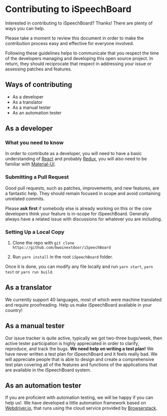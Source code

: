 # Contributing to iSpeechBoard

Interested in contributing to iSpeechBoard? Thanks! There are plenty of ways you can help.

Please take a moment to review this document in order to make the contribution process easy and effective for everyone involved.

Following these guidelines helps to communicate that you respect the time of the developers managing and developing this open source project. In return, they should reciprocate that respect in addressing your issue or assessing patches and features.

## Ways of contributing

- As a developer
- As a translator
- As a manual tester
- As an automation tester

## As a developer

### What you need to know

In order to contribute as a developer, you will need to have a basic understanding of [React](https://facebook.github.io/react/docs/hello-world.html) and probably [Redux](https://egghead.io/courses/getting-started-with-redux), you will also need to be familiar with [Material-UI](https://material-ui.com/).

### Submitting a Pull Request

Good pull requests, such as patches, improvements, and new features, are a fantastic help. They should remain focused in scope and avoid containing unrelated commits.

Please **ask first** if somebody else is already working on this or the core developers think your feature is in-scope for iSpeechBoard. Generally always have a related issue with discussions for whatever you are including.

### Setting Up a Local Copy

1. Clone the repo with `git clone https://github.com/bwoinextdoor/iSpeechBoard`

2. Run `yarn install` in the root `iSpeechBoard` folder.

Once it is done, you can modify any file locally and run `yarn start`, `yarn test` or `yarn run build`.

## As a translator

We currently support 40 languages, most of which were machine translated and require proofreading.
Help us make iSpeechBoard available in your country!

## As a manual tester

Our issue tracker is quite active, typically we got two-three bugs/week, then active tester participation is highly appreciated in order to clarify, reproduce, and track the bugs.
**We need help on writing a test plan!**
We have never written a test plan for iSpeechBoard and it feels really bad. We will appreciate people that is able to design and create a comprehensive test plan covering all of the features and functions of the applications that are available in the iSpeechBoard system.

## As an automation tester

If you are proficient with automation testing, we will be happy if you can help us!.
We have developed a little automation framework based on [Webdriver.io](https://webdriver.io/), that runs using the cloud service provided by [Browserstack](https://www.browserstack.com/).
